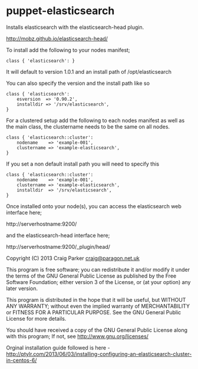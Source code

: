 puppet-elasticsearch
====================

Installs elasticsearch with the elasticsearch-head plugin.

http://mobz.github.io/elasticsearch-head/

To install add the following to your nodes manifest;

    class { 'elasticsearch': }

It will default to version 1.0.1 and an install path of /opt/elasticsearch

You can also specify the version and the install path like so

    class { 'elasticsearch':
        esversion  => '0.90.2',
        installdir => '/srv/elasticsearch',
    }

For a clustered setup add the following to each nodes manifest as well as the main class, the clustername needs to be the same on all nodes.

    class { 'elasticsearch::cluster':
        nodename    => 'example-001',
        clustername => 'example-elasticsearch',
    }

If you set a non default install path you will need to specify this

    class { 'elasticsearch::cluster':
        nodename    => 'example-001',
        clustername => 'example-elasticsearch',
        installdir  => '/srv/elasticsearch',
    }


Once installed onto your node(s), you can access the elasticsearch web interface here;

http://serverhostname:9200/

and the elasticsearch-head interface here;

http://serverhostname:9200/_plugin/head/

Copyright (C) 2013 Craig Parker craig@paragon.net.uk

This program is free software; you can redistribute it and/or modify it under the terms of the GNU General Public License as published by the Free Software Foundation; either version 3 of the License, or (at your option) any later version.

This program is distributed in the hope that it will be useful, but WITHOUT ANY WARRANTY; without even the implied warranty of MERCHANTABILITY or FITNESS FOR A PARTICULAR PURPOSE. See the GNU General Public License for more details.

You should have received a copy of the GNU General Public License along with this program; If not, see http://www.gnu.org/licenses/

Orginal installation guide followed is here - http://ptylr.com/2013/06/03/installing-configuring-an-elasticsearch-cluster-in-centos-6/


